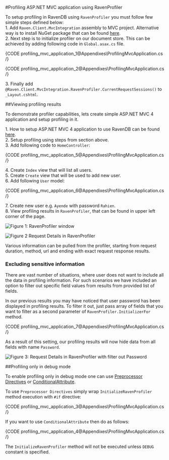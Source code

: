 ﻿#Profiling ASP.NET MVC application using RavenProfiler

To setup profiling in RavenDB using `RavenProfiler` you must follow few simple steps defined below:   
1\.	Add `Raven.Client.MvcIntegration` assembly to MVC project. Alternative way is to install NuGet package that can be found [here](https://www.nuget.org/packages/RavenDB.Client.MvcIntegration).   
2\.	Next step is to initialize profiler on our document store. This can be achieved by adding following code in `Global.asax.cs` file.   

{CODE profiling_mvc_application_1@Appendixes\ProfilingMvcApplication.cs /}

{CODE profiling_mvc_application_2@Appendixes\ProfilingMvcApplication.cs /}

3\.	Finally add `@Raven.Client.MvcIntegration.RavenProfiler.CurrentRequestSessions()` to `_Layout.cshtml`.   

##Viewing profiling results

To demonstrate profiler capabilities, lets create simple ASP.NET MVC 4 application and setup profiling in it.

1\.	How to setup ASP.NET MVC 4 application to use RavenDB can be found [here](../samples/mvc/createaspnetmvc4project?version=2.0).   
2\.	Setup profiling using steps from section above.   
3\.	Add following code to `HomeController`:   

{CODE profiling_mvc_application_5@Appendixes\ProfilingMvcApplication.cs /}

4\. Create `Index` view that will list all users.   
5\. Create `Create` view that will be used to add new user.   
6\. Add following `User` model:   

{CODE profiling_mvc_application_6@Appendixes\ProfilingMvcApplication.cs /}

7\. Create new user e.g. `Ayende` with password `Rahien`.  
8\. View profiling results in `RavenProfiler`, that can be found in upper left corner of the page.   

![Figure 1: `RavenProfiler` window](Images/profiling_mvc_application_1.PNG)

![Figure 2 Request Details in `RavenProfiler`](Images/profiling_mvc_application_3.PNG)

Various information can be pulled from the profiler, starting from request duration, method, url and ending with exact request response results.

### Excluding sensitive information

There are vast number of situations, where user does not want to include all the data in profiling information. For such scenarios we have included an option to filter out specific field values from results from provided list of fields.

In our previous results you may have noticed that user password has been displayed in profiling results. To filter it out, just pass array of fields that you want to filter as a second parameter of `RavenProfiler.InitializerFor` method.

{CODE profiling_mvc_application_7@Appendixes\ProfilingMvcApplication.cs /}

As a result of this setting, our profiling results will now hide data from all fields with name `Password`.

![Figure 3: Request Details in `RavenProfiler` with filter out `Password`](Images/profiling_mvc_application_2.PNG)

##Profiling only in debug mode

To enable profiling only in debug mode one can use [Preprocessor Directives](http://msdn.microsoft.com/en-us/library/ed8yd1ha.aspx) or [ConditionalAttribute](http://msdn.microsoft.com/en-us/library/system.diagnostics.conditionalattribute.aspx).

To use `Preprocessor Directives` simply wrap `InitializeRavenProfiler` method execution with `#if` directive:

{CODE profiling_mvc_application_3@Appendixes\ProfilingMvcApplication.cs /}

If you want to use `ConditionalAttribute` then do as follows:

{CODE profiling_mvc_application_4@Appendixes\ProfilingMvcApplication.cs /}

The `InitializeRavenProfiler` method will not be executed unless `DEBUG` constant is specified.
